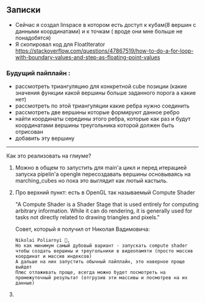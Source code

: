 ## Записки

- Сейчас я создал linspace в котором есть доступ к кубам(8 вершин с данными координатами) и к точкам ( вроде они мне больше не понадобятся)
- Я скопировал код для FloatIterator https://stackoverflow.com/questions/47867519/how-to-do-a-for-loop-with-boundary-values-and-step-as-floating-point-values

### Будущий пайплайн :
* рассмотреть триангуляцию для конкретной cube позиции (какие значения функции какой вершины больше заданного порога а какие нет)
* рассмотреть по этой триангуляции какие ребра нужно соединить
* рассмотреть две вершины которые формируют данное ребро
* найти координаты середины этого ребра, которые как раз и будут координатами вершины треугольника которой должен быть отрисован
* добавить эту вершину


-----
Как это реализовать на глиуме?

 1. Можно в общем то запустить для main'а цикл и перед итерацией запуска pipelin'а openglя пересоздавать вершины основываясь на marching_cubes но пока это выглядит как лютый кастыль.
 2. Про верхний пункт: есть в OpenGL так называемый Compute Shader 
   
    "A Compute Shader is a Shader Stage that is used entirely for computing arbitrary information. While it can do rendering, it is generally used for tasks not directly related to drawing triangles and pixels." 

    Совет, который я получил от Николая Вадимовича: 
    ```
    Nikolai Poliarnyi 🦄, 
    Но как минимум самый дубовый вариант - запускать compute shader чтобы создать вершины и треугольники в видеопамяти (просто массив координат и массив индексов)
    А дальше на них запустить обычный пайплайн, это наверное проще выйдет
    Плюс отлаживать проще, всегда можно будет посмотреть на промежуточный результат (отгрузив эти массивы и посмотрев на их данные)
    ```
3. 